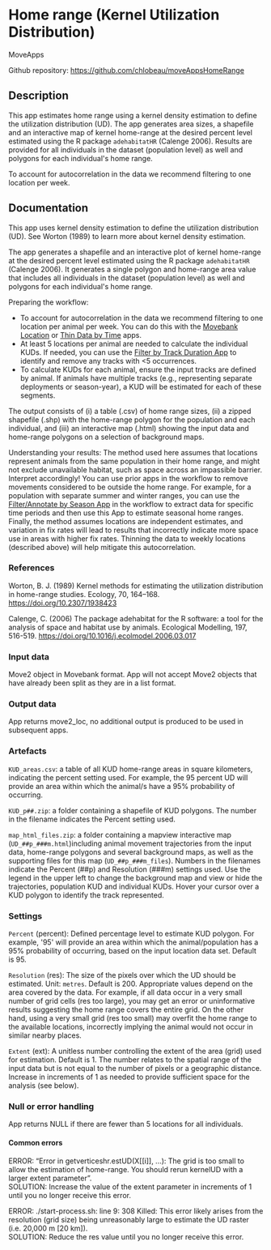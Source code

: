 # Home range (Kernel Utilization Distribution)

MoveApps

Github repository: https://github.com/chlobeau/moveAppsHomeRange

## Description
This app estimates home range using a kernel density estimation to define the utilization distribution (UD). The app generates area sizes, a shapefile and an interactive map of kernel home-range at the desired percent level estimated using the R package `adehabitatHR` (Calenge 2006). Results are provided for all individuals in the dataset (population level) as well and polygons for each individual's home range.

To account for autocorrelation in the data we recommend filtering to one location per week.

## Documentation
This app uses kernel density estimation to define the utilization distribution (UD). See Worton (1989) to learn more about kernel density estimation.

The app generates a shapefile and an interactive plot of kernel home-range at the desired percent level estimated using the R package `adehabitatHR` (Calenge 2006). It generates a single polygon and home-range area value that includes all individuals in the dataset (population level) as well and polygons for each individual's home range.

Preparing the workflow:
* To account for autocorrelation in the data we recommend filtering to one location per animal per week. You can do this with the [Movebank Location](https://www.moveapps.org/apps/browser/267eb5a9-41a8-4d1c-ad68-52769eac72a5) or [Thin Data by Time](https://www.moveapps.org/apps/browser/9c814c17-c61c-4cad-857d-2b44402a78b3) apps. 
* At least 5 locations per animal are needed to calculate the individual KUDs. If needed, you can use the [Filter by Track Duration App](https://www.moveapps.org/apps/browser/47bbcabf-7a0b-4749-9dcf-2252d8d17055) to identify and remove any tracks with <5 occurrences.
* To calculate KUDs for each animal, ensure the input tracks are defined by animal. If animals have multiple tracks (e.g., representing separate deployments or season-year), a KUD will be estimated for each of these segments.

The output consists of (i) a table (.csv) of home range sizes, (ii) a zipped shapefile (.shp) with the home-range polygon for the population and each individual, and (iii) an interactive map (.html) showing the input data and home-range polygons on a selection of background maps.

Understanding your results: The method used here assumes that locations represent animals from the same population in their home range, and might not exclude unavailable habitat, such as space across an impassible barrier. Interpret accordingly! You can use prior apps in the workflow to remove movements considered to be outside the home range. For example, for a population with separate summer and winter ranges, you can use the [Filter/Annotate by Season App](https://www.moveapps.org/apps/browser/5760087c-47f5-4fa7-9628-dec1cc09c4db) in the workflow to extract data for specific time periods and then use this App to estimate seasonal home ranges. Finally, the method assumes locations are independent estimates, and variation in fix rates will lead to results that incorrectly indicate more space use in areas with higher fix rates. Thinning the data to weekly locations (described above) will help mitigate this autocorrelation.

### References
Worton, B. J. (1989) Kernel methods for estimating the utilization distribution in home-range studies. Ecology, 70, 164–168. https://doi.org/10.2307/1938423

Calenge, C. (2006) The package adehabitat for the R software: a tool for the analysis of space and habitat use by animals. Ecological Modelling, 197, 516-519. https://doi.org/10.1016/j.ecolmodel.2006.03.017

### Input data
Move2 object in Movebank format. App will not accept Move2 objects that have already been split as they are in a list format.

### Output data

App returns move2_loc, no additional output is produced to be used in subsequent apps.


### Artefacts

`KUD_areas.csv`: a table of all KUD home-range areas in square kilometers, indicating the percent setting used. For example, the 95 percent UD will provide an area within which the animal/s have a 95% probability of occurring.

`KUD_p##.zip`: a folder containing a shapefile of KUD polygons. The number in the filename indicates the Percent setting used.

`map_html_files.zip`: a folder containing a mapview interactive map (`UD_##p_###m.html`)including animal movement trajectories from the input data, home-range polygons and several background maps, as well as the supporting files for this map (`UD_##p_###m_files`). Numbers in the filenames indicate the Percent (##p) and Resolution (###m) settings used. Use the legend in the upper left to change the background map and view or hide the trajectories, population KUD and individual KUDs. Hover your cursor over a KUD polygon to identify the track represented. 

### Settings

`Percent` (percent): Defined percentage level to estimate KUD polygon. For example, '95' will provide an area within which the animal/population has a 95% probability of occurring, based on the input location data set. Default is 95.

`Resolution` (res): The size of the pixels over which the UD should be estimated. Unit: `metres`. Default is 200. Appropriate values depend on the area covered by the data. For example, if all data occur in a very small number of grid cells (res too large), you may get an error or uninformative results suggesting the home range covers the entire grid. On the other hand, using a very small grid (res too small) may overfit the home range to the available locations, incorrectly implying the animal would not occur in similar nearby places.

`Extent` (ext): A unitless number controlling the extent of the area (grid) used for estimation. Default is 1. The number relates to the spatial range of the input data but is not equal to the number of pixels or a geographic distance. Increase in increments of 1 as needed to provide sufficient space for the analysis (see below). 

### Null or error handling

App returns NULL if there are fewer than 5 locations for all individuals.

#### Common errors
ERROR: “Error in getverticeshr.estUD(X[[i]], ...): The grid is too small to allow the estimation of home-range.
You should rerun kernelUD with a larger extent parameter”.  
SOLUTION: Increase the value of the extent parameter in increments of 1 until you no longer receive this error.

ERROR: ./start-process.sh: line 9:   308 Killed: This error likely arises from the resolution (grid size) being unreasonably large to estimate the UD raster (i.e. 20,000 m [20 km]).  
SOLUTION: Reduce the res value until you no longer receive this error.